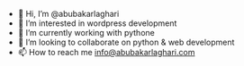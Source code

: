 - 👋 Hi, I’m @abubakarlaghari
- 👀 I’m interested in wordpress development
- 🌱 I’m currently working with pythone
- 💞️ I’m looking to collaborate on python & web development
- 📫 How to reach me info@abubakarlaghari.com

<!---
abubakarlaghari/abubakarlaghari is a ✨ special ✨ repository because its `README.md` (this file) appears on your GitHub profile.
You can click the Preview link to take a look at your changes.
--->
